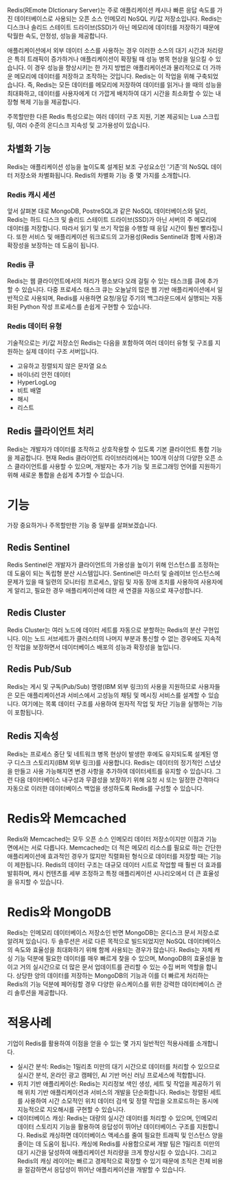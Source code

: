Redis(REmote DIctionary Server)는 주로 애플리케이션 캐시나 빠른 응답 속도를 가진 데이터베이스로 사용되는 오픈 소스 인메모리 NoSQL 키/값 저장소입니다. Redis는 디스크나 솔리드 스테이트 드라이브(SSD)가 아닌 메모리에 데이터를 저장하기 때문에 탁월한 속도, 안정성, 성능을 제공합니다.

애플리케이션에서 외부 데이터 소스를 사용하는 경우 이러한 소스의 대기 시간과 처리량은 특히 트래픽이 증가하거나 애플리케이션이 확장될 때 성능 병목 현상을 일으킬 수 있습니다. 이 경우 성능을 향상시키는 한 가지 방법은 애플리케이션과 물리적으로 더 가까운 메모리에 데이터를 저장하고 조작하는 것입니다. Redis는 이 작업을 위해 구축되었습니다. 즉, Redis는 모든 데이터를 메모리에 저장하여 데이터를 읽거나 쓸 때의 성능을 최대화하고, 데이터를 사용자에게 더 가깝게 배치하여 대기 시간을 최소화할 수 있는 내장형 복제 기능을 제공합니다.

주목할만한 다른 Redis 특성으로는 여러 데이터 구조 지원, 기본 제공되는 Lua 스크립팅, 여러 수준의 온디스크 지속성 및 고가용성이 있습니다.

## 차별화 기능
Redis는 애플리케이션 성능을 높이도록 설계된 보조 구성요소인 '기존'의 NoSQL 데이터 저장소와 차별화됩니다. Redis의 차별화 기능 중 몇 가지를 소개합니다.

### Redis 캐시 세션
앞서 살펴본 대로 MongoDB, PostreSQL과 같은 NoSQL 데이터베이스와 달리, Redis는 하드 디스크 및 솔리드 스테이트 드라이브(SSD)가 아닌 서버의 주 메모리에 데이터를 저장합니다. 따라서 읽기 및 쓰기 작업을 수행할 때 응답 시간이 훨씬 빨라집니다. 또한 서비스 및 애플리케이션 워크로드의 고가용성(Redis Sentinel과 함께 사용)과 확장성을 보장하는 데 도움이 됩니다.

### Redis 큐
Redis는 웹 클라이언트에서의 처리가 평소보다 오래 걸릴 수 있는 태스크를 큐에 추가할 수 있습니다. 다중 프로세스 태스크 큐는 오늘날의 많은 웹 기반 애플리케이션에서 일반적으로 사용되며, Redis를 사용하면 요청/응답 주기의 백그라운드에서 실행되는 자동화된 Python 작성 프로세스를 손쉽게 구현할 수 있습니다.

### Redis 데이터 유형
기술적으로는 키/값 저장소인 Redis는 다음을 포함하여 여러 데이터 유형 및 구조를 지원하는 실제 데이터 구조 서버입니다.

- 고유하고 정렬되지 않은 문자열 요소
- 바이너리 안전 데이터
- HyperLogLog
- 비트 배열
- 해시
- 리스트

## Redis 클라이언트 처리
Redis는 개발자가 데이터를 조작하고 상호작용할 수 있도록 기본 클라이언트 통합 기능을 제공합니다. 현재 Redis 클라이언트 라이브러리에서는 100개 이상의 다양한 오픈 소스 클라이언트를 사용할 수 있으며, 개발자는 추가 기능 및 프로그래밍 언어를 지원하기 위해 새로운 통합을 손쉽게 추가할 수 있습니다.

# 기능
가장 중요하거나 주목할만한 기능 중 일부를 살펴보겠습니다.

## Redis Sentinel
Redis Sentinel은 개발자가 클라이언트의 가용성을 높이기 위해 인스턴스를 조정하는 데 도움이 되는 독립형 분산 시스템입니다. Sentinel은 마스터 및 슬레이브 인스턴스에 문제가 있을 때 일련의 모니터링 프로세스, 알림 및 자동 장애 조치를 사용하여 사용자에게 알리고, 필요한 경우 애플리케이션에 대한 새 연결을 자동으로 재구성합니다.

## Redis Cluster
Redis Cluster는 여러 노드에 데이터 세트를 자동으로 분할하는 Redis의 분산 구현입니다. 이는 노드 서브세트가 클러스터의 나머지 부분과 통신할 수 없는 경우에도 지속적인 작업을 보장하면서 데이터베이스 배포의 성능과 확장성을 높입니다.

## Redis Pub/Sub
Redis는 게시 및 구독(Pub/Sub) 명령(IBM 외부 링크)의 사용을 지원하므로 사용자들은 모든 애플리케이션과 서비스에서 고성능의 채팅 및 메시징 서비스를 설계할 수 있습니다. 여기에는 목록 데이터 구조를 사용하여 원자적 작업 및 차단 기능을 실행하는 기능이 포함됩니다.

## Redis 지속성
Redis는 프로세스 중단 및 네트워크 병목 현상이 발생한 후에도 유지되도록 설계된 영구 디스크 스토리지(IBM 외부 링크)를 사용합니다. Redis는 데이터의 정기적인 스냅샷을 만들고 사용 가능해지면 변경 사항을 추가하여 데이터세트를 유지할 수 있습니다. 그런 다음 데이터베이스 내구성과 무결성을 보장하기 위해 요청 시 또는 일정한 간격마다 자동으로 이러한 데이터베이스 백업을 생성하도록 Redis를 구성할 수 있습니다.

# Redis와 Memcached
Redis와 Memcached는 모두 오픈 소스 인메모리 데이터 저장소이지만 이점과 기능 면에서는 서로 다릅니다. Memcached는 더 적은 메모리 리소스를 필요로 하는 간단한 애플리케이션에 효과적인 경우가 많지만 직렬화된 형식으로 데이터를 저장할 때는 기능이 제한됩니다. Redis의 데이터 구조는 대규모 데이터 시트로 작업할 때 훨씬 더 효과를 발휘하며, 캐시 컨텐츠를 세부 조정하고 특정 애플리케이션 시나리오에서 더 큰 효율성을 유지할 수 있습니다.

# Redis와 MongoDB
Redis는 인메모리 데이터베이스 저장소인 반면 MongoDB는 온디스크 문서 저장소로 알려져 있습니다. 두 솔루션은 서로 다른 목적으로 빌드되었지만 NoSQL 데이터베이스의 속도와 효율성을 최대화하기 위해 함께 사용되는 경우가 많습니다. Redis는 자체 캐싱 기능 덕분에 필요한 데이터를 매우 빠르게 찾을 수 있으며, MongoDB의 효율성을 높이고 거의 실시간으로 더 많은 문서 업데이트를 관리할 수 있는 수집 버퍼 역할을 합니다. 상당한 양의 데이터를 저장하는 MongoDB의 기능과 이를 더 빠르게 처리하는 Redis의 기능 덕분에 페어링할 경우 다양한 유스케이스를 위한 강력한 데이터베이스 관리 솔루션을 제공합니다.

# 적용사례
기업이 Redis를 활용하여 이점을 얻을 수 있는 몇 가지 일반적인 적용사례를 소개합니다.

- 실시간 분석: Redis는 1밀리초 미만의 대기 시간으로 데이터를 처리할 수 있으므로 실시간 분석, 온라인 광고 캠페인, AI 기반 머신 러닝 프로세스에 적합합니다.
- 위치 기반 애플리케이션: Redis는 지리정보 색인 생성, 세트 및 작업을 제공하기 위해 위치 기반 애플리케이션과 서비스의 개발을 단순화합니다. Redis는 정렬된 세트를 사용하여 시간 소모적인 위치 데이터 검색 및 정렬 작업을 오프로드하는 동시에 지능적으로 지오해시를 구현할 수 있습니다.
- 데이터베이스 캐싱: Redis는 대량의 실시간 데이터를 처리할 수 있으며, 인메모리 데이터 스토리지 기능을 활용하여 응답성이 뛰어난 데이터베이스 구조를 지원합니다. Redis로 캐싱하면 데이터베이스 액세스를 줄여 필요한 트래픽 및 인스턴스 양을 줄이는 데 도움이 됩니다. 캐싱에 Redis를 사용함으로써 개발 팀은 1밀리초 미만의 대기 시간을 달성하여 애플리케이션 처리량을 크게 향상시킬 수 있습니다. 그리고 Redis의 캐싱 레이어는 빠르고 경제적으로 확장할 수 있기 때문에 조직은 전체 비용을 절감하면서 응답성이 뛰어난 애플리케이션을 개발할 수 있습니다.
